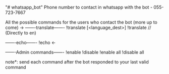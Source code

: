 "# whatsapp_bot" 
Phone number to contact in whatsapp with the bot - 055-723-7667

All the possible commands for the users who contact the bot (more up to come)
->
——-translate——-
!translate [<language_dest>] <sentence>
!translate <sentence>      // (Directly to en)

——-echo——-
!echo <sentence>
<-

——-Admin commands——-
!enable <command>
!disable <command>
!enable all
!disable all

  note*: send each command after the bot responded to your last valid command
